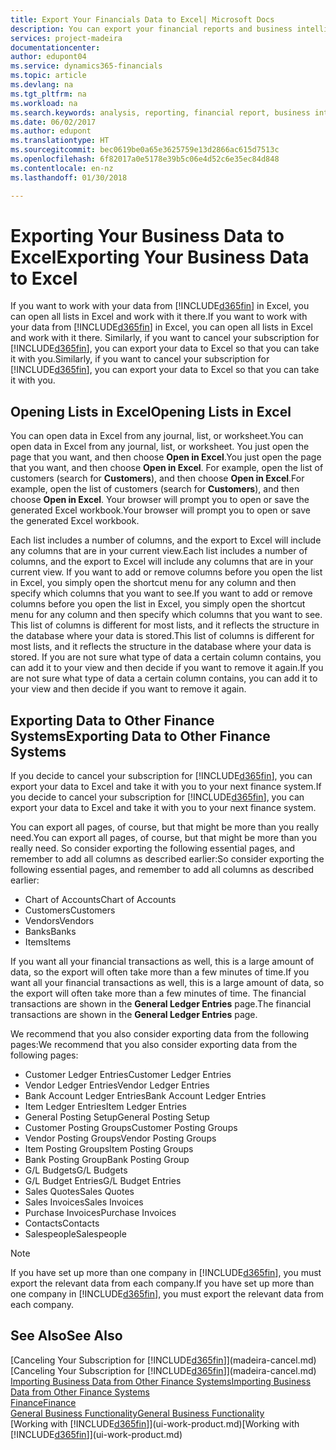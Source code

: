 ```yaml
---
title: Export Your Financials Data to Excel| Microsoft Docs
description: You can export your financial reports and business intelligence data from Finance and Operations, Business edition  to Excel, or open your Financials data in Excel.
services: project-madeira
documentationcenter: 
author: edupont04
ms.service: dynamics365-financials
ms.topic: article
ms.devlang: na
ms.tgt_pltfrm: na
ms.workload: na
ms.search.keywords: analysis, reporting, financial report, business intelligence, BI, Excel
ms.date: 06/02/2017
ms.author: edupont
ms.translationtype: HT
ms.sourcegitcommit: bec0619be0a65e3625759e13d2866ac615d7513c
ms.openlocfilehash: 6f82017a0e5178e39b5c06e4d52c6e35ec84d848
ms.contentlocale: en-nz
ms.lasthandoff: 01/30/2018

---
```

# <a name="exporting-your-business-data-to-excel"></a><span data-ttu-id="05489-103">Exporting Your Business Data to Excel</span><span class="sxs-lookup"><span data-stu-id="05489-103">Exporting Your Business Data to Excel</span></span>
<span data-ttu-id="05489-104">If you want to work with your data from [!INCLUDE[d365fin](includes/d365fin_md.md)] in Excel, you can open all lists in Excel and work with it there.</span><span class="sxs-lookup"><span data-stu-id="05489-104">If you want to work with your data from [!INCLUDE[d365fin](includes/d365fin_md.md)] in Excel, you can open all lists in Excel and work with it there.</span></span> <span data-ttu-id="05489-105">Similarly, if you want to cancel your subscription for [!INCLUDE[d365fin](includes/d365fin_md.md)], you can export your data to Excel so that you can take it with you.</span><span class="sxs-lookup"><span data-stu-id="05489-105">Similarly, if you want to cancel your subscription for [!INCLUDE[d365fin](includes/d365fin_md.md)], you can export your data to Excel so that you can take it with you.</span></span>

## <a name="opening-lists-in-excel"></a><span data-ttu-id="05489-106">Opening Lists in Excel</span><span class="sxs-lookup"><span data-stu-id="05489-106">Opening Lists in Excel</span></span>
<span data-ttu-id="05489-107">You can open data in Excel from any journal, list, or worksheet.</span><span class="sxs-lookup"><span data-stu-id="05489-107">You can open data in Excel from any journal, list, or worksheet.</span></span> <span data-ttu-id="05489-108">You just open the page that you want, and then choose **Open in Excel**.</span><span class="sxs-lookup"><span data-stu-id="05489-108">You just open the page that you want, and then choose **Open in Excel**.</span></span> <span data-ttu-id="05489-109">For example, open the list of customers (search for **Customers**), and then choose **Open in Excel**.</span><span class="sxs-lookup"><span data-stu-id="05489-109">For example, open the list of customers (search for **Customers**), and then choose **Open in Excel**.</span></span> <span data-ttu-id="05489-110">Your browser will prompt you to open or save the generated Excel workbook.</span><span class="sxs-lookup"><span data-stu-id="05489-110">Your browser will prompt you to open or save the generated Excel workbook.</span></span>  

<span data-ttu-id="05489-111">Each list includes a number of columns, and the export to Excel will include any columns that are in your current view.</span><span class="sxs-lookup"><span data-stu-id="05489-111">Each list includes a number of columns, and the export to Excel will include any columns that are in your current view.</span></span> <span data-ttu-id="05489-112">If you want to add or remove columns before you open the list in Excel, you simply open the shortcut menu for any column and then specify which columns that you want to see.</span><span class="sxs-lookup"><span data-stu-id="05489-112">If you want to add or remove columns before you open the list in Excel, you simply open the shortcut menu for any column and then specify which columns that you want to see.</span></span> <span data-ttu-id="05489-113">This list of columns is different for most lists, and it reflects the structure in the database where your data is stored.</span><span class="sxs-lookup"><span data-stu-id="05489-113">This list of columns is different for most lists, and it reflects the structure in the database where your data is stored.</span></span> <span data-ttu-id="05489-114">If you are not sure what type of data a certain column contains, you can add it to your view and then decide if you want to remove it again.</span><span class="sxs-lookup"><span data-stu-id="05489-114">If you are not sure what type of data a certain column contains, you can add it to your view and then decide if you want to remove it again.</span></span>  

## <a name="exporting-data-to-other-finance-systems"></a><span data-ttu-id="05489-115">Exporting Data to Other Finance Systems</span><span class="sxs-lookup"><span data-stu-id="05489-115">Exporting Data to Other Finance Systems</span></span>
<span data-ttu-id="05489-116">If you decide to cancel your subscription for [!INCLUDE[d365fin](includes/d365fin_md.md)], you can export your data to Excel and take it with you to your next finance system.</span><span class="sxs-lookup"><span data-stu-id="05489-116">If you decide to cancel your subscription for [!INCLUDE[d365fin](includes/d365fin_md.md)], you can export your data to Excel and take it with you to your next finance system.</span></span>  

<span data-ttu-id="05489-117">You can export all pages, of course, but that might be more than you really need.</span><span class="sxs-lookup"><span data-stu-id="05489-117">You can export all pages, of course, but that might be more than you really need.</span></span> <span data-ttu-id="05489-118">So consider exporting the following essential pages, and remember to add all columns as described earlier:</span><span class="sxs-lookup"><span data-stu-id="05489-118">So consider exporting the following essential pages, and remember to add all columns as described earlier:</span></span>  

* <span data-ttu-id="05489-119">Chart of Accounts</span><span class="sxs-lookup"><span data-stu-id="05489-119">Chart of Accounts</span></span>  
* <span data-ttu-id="05489-120">Customers</span><span class="sxs-lookup"><span data-stu-id="05489-120">Customers</span></span>  
* <span data-ttu-id="05489-121">Vendors</span><span class="sxs-lookup"><span data-stu-id="05489-121">Vendors</span></span>  
* <span data-ttu-id="05489-122">Banks</span><span class="sxs-lookup"><span data-stu-id="05489-122">Banks</span></span>  
* <span data-ttu-id="05489-123">Items</span><span class="sxs-lookup"><span data-stu-id="05489-123">Items</span></span>  

<span data-ttu-id="05489-124">If you want all your financial transactions as well, this is a large amount of data, so the export will often take more than a few minutes of time.</span><span class="sxs-lookup"><span data-stu-id="05489-124">If you want all your financial transactions as well, this is a large amount of data, so the export will often take more than a few minutes of time.</span></span> <span data-ttu-id="05489-125">The financial transactions are shown in the **General Ledger Entries** page.</span><span class="sxs-lookup"><span data-stu-id="05489-125">The financial transactions are shown in the **General Ledger Entries** page.</span></span>  

<span data-ttu-id="05489-126">We recommend that you also consider exporting data from the following pages:</span><span class="sxs-lookup"><span data-stu-id="05489-126">We recommend that you also consider exporting data from the following pages:</span></span>  

* <span data-ttu-id="05489-127">Customer Ledger Entries</span><span class="sxs-lookup"><span data-stu-id="05489-127">Customer Ledger Entries</span></span>  
* <span data-ttu-id="05489-128">Vendor Ledger Entries</span><span class="sxs-lookup"><span data-stu-id="05489-128">Vendor Ledger Entries</span></span>  
* <span data-ttu-id="05489-129">Bank Account Ledger Entries</span><span class="sxs-lookup"><span data-stu-id="05489-129">Bank Account Ledger Entries</span></span>  
* <span data-ttu-id="05489-130">Item Ledger Entries</span><span class="sxs-lookup"><span data-stu-id="05489-130">Item Ledger Entries</span></span>  
* <span data-ttu-id="05489-131">General Posting Setup</span><span class="sxs-lookup"><span data-stu-id="05489-131">General Posting Setup</span></span>  
* <span data-ttu-id="05489-132">Customer Posting Groups</span><span class="sxs-lookup"><span data-stu-id="05489-132">Customer Posting Groups</span></span>  
* <span data-ttu-id="05489-133">Vendor Posting Groups</span><span class="sxs-lookup"><span data-stu-id="05489-133">Vendor Posting Groups</span></span>  
* <span data-ttu-id="05489-134">Item Posting Groups</span><span class="sxs-lookup"><span data-stu-id="05489-134">Item Posting Groups</span></span>  
* <span data-ttu-id="05489-135">Bank Posting Group</span><span class="sxs-lookup"><span data-stu-id="05489-135">Bank Posting Group</span></span>  
* <span data-ttu-id="05489-136">G/L Budgets</span><span class="sxs-lookup"><span data-stu-id="05489-136">G/L Budgets</span></span>  
* <span data-ttu-id="05489-137">G/L Budget Entries</span><span class="sxs-lookup"><span data-stu-id="05489-137">G/L Budget Entries</span></span>  
* <span data-ttu-id="05489-138">Sales Quotes</span><span class="sxs-lookup"><span data-stu-id="05489-138">Sales Quotes</span></span>  
* <span data-ttu-id="05489-139">Sales Invoices</span><span class="sxs-lookup"><span data-stu-id="05489-139">Sales Invoices</span></span>  
* <span data-ttu-id="05489-140">Purchase Invoices</span><span class="sxs-lookup"><span data-stu-id="05489-140">Purchase Invoices</span></span>  
* <span data-ttu-id="05489-141">Contacts</span><span class="sxs-lookup"><span data-stu-id="05489-141">Contacts</span></span>  
* <span data-ttu-id="05489-142">Salespeople</span><span class="sxs-lookup"><span data-stu-id="05489-142">Salespeople</span></span>  

> [!NOTE]  
>   <span data-ttu-id="05489-143">If you have set up more than one company in [!INCLUDE[d365fin](includes/d365fin_md.md)], you must export the relevant data from each company.</span><span class="sxs-lookup"><span data-stu-id="05489-143">If you have set up more than one company in [!INCLUDE[d365fin](includes/d365fin_md.md)], you must export the relevant data from each company.</span></span>

## <a name="see-also"></a><span data-ttu-id="05489-144">See Also</span><span class="sxs-lookup"><span data-stu-id="05489-144">See Also</span></span>
<span data-ttu-id="05489-145">[Canceling Your Subscription for [!INCLUDE[d365fin](includes/d365fin_md.md)]](madeira-cancel.md)</span><span class="sxs-lookup"><span data-stu-id="05489-145">[Canceling Your Subscription for [!INCLUDE[d365fin](includes/d365fin_md.md)]](madeira-cancel.md)</span></span>  
[<span data-ttu-id="05489-146">Importing Business Data from Other Finance Systems</span><span class="sxs-lookup"><span data-stu-id="05489-146">Importing Business Data from Other Finance Systems</span></span>](upload-data.md)  
[<span data-ttu-id="05489-147">Finance</span><span class="sxs-lookup"><span data-stu-id="05489-147">Finance</span></span>](finance.md)  
[<span data-ttu-id="05489-148">General Business Functionality</span><span class="sxs-lookup"><span data-stu-id="05489-148">General Business Functionality</span></span>](ui-across-business-areas.md)  
<span data-ttu-id="05489-149">[Working with [!INCLUDE[d365fin](includes/d365fin_md.md)]](ui-work-product.md)</span><span class="sxs-lookup"><span data-stu-id="05489-149">[Working with [!INCLUDE[d365fin](includes/d365fin_md.md)]](ui-work-product.md)</span></span>  

